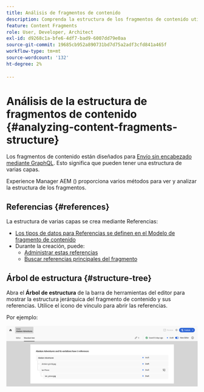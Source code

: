 ```yaml
---
title: Análisis de fragmentos de contenido
description: Comprenda la estructura de los fragmentos de contenido utilizados para la entrega de contenido. Esto proporciona información relevante para la entrega sin encabezado y la creación de páginas.
feature: Content Fragments
role: User, Developer, Architect
exl-id: d9268c1a-bfe6-4df7-bad9-6007dd79e0aa
source-git-commit: 19685cb952a890731bd7d75a2adf3cfd841a465f
workflow-type: tm+mt
source-wordcount: '132'
ht-degree: 2%

---
```


# Análisis de la estructura de fragmentos de contenido {#analyzing-content-fragments-structure}

Los fragmentos de contenido están diseñados para [Envío sin encabezado mediante GraphQL](/help/sites-cloud/administering/content-fragments/content-delivery-with-graphql.md). Esto significa que pueden tener una estructura de varias capas.

Experience Manager AEM () proporciona varios métodos para ver y analizar la estructura de los fragmentos.

## Referencias {#references}

La estructura de varias capas se crea mediante Referencias:

* [Los tipos de datos para Referencias se definen en el Modelo de fragmento de contenido](/help/sites-cloud/administering/content-fragments/content-fragment-models.md#using-references-to-form-nested-content)
* Durante la creación, puede:
   * [Administrar estas referencias](/help/sites-cloud/administering/content-fragments/authoring.md##manage-references)
   * [Buscar referencias principales del fragmento](/help/sites-cloud/administering/content-fragments/managing.md#parent-references-fragment)

## Árbol de estructura {#structure-tree}

Abra el **Árbol de estructura** de la barra de herramientas del editor para mostrar la estructura jerárquica del fragmento de contenido y sus referencias. Utilice el icono de vínculo para abrir las referencias.

Por ejemplo:

![Editor de fragmentos de contenido: árbol de estructura](assets/cf-authoring-structure-tree.png)
